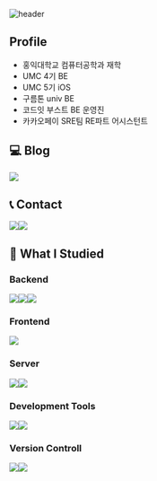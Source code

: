 ![header](https://capsule-render.vercel.app/api?type=Rounded&color=0:FFF0F5,100:FFB6C1&height=200&section=header&text=Welcome%20to-nl-633jinn's%20github👋&fontColor=ff667d&stroke=ea607c&strokeWidth=2&fontSize=50&fontAlignY=30&fontAlign=50)

## Profile
- 홍익대학교 컴퓨터공학과 재학
- UMC 4기 BE
- UMC 5기 iOS
- 구름톤 univ BE
- 코드잇 부스트 BE 운영진
- 카카오페이 SRE팀 RE파트 어시스턴트


## 💻 Blog
<a href="https://velog.io/@633jinn" target="_blank"><img src="https://img.shields.io/badge/Velog-20C997?style=for-the-badge&logo=Velog&logoColor=white"/></a>

## 📞 Contact
<div style="display:flex; flex-direction:row;">
    <a href="mailto:judyg00dy68@gmail.com">
        <img src="https://img.shields.io/badge/Gmail-EA4335?style=for-the-badge&logo=Gmail&logoColor=white"> 
    </a>
    <a href="https://www.instagram.com/633jinn">
        <img src="https://img.shields.io/badge/Instagram-E4405F?style=for-the-badge&logo=Instagram&logoColor=white">
    </a>
</div>

## 📖 What I Studied
### Backend
<div style="display:flex; flex-direction:row;">
    <img src="https://img.shields.io/badge/Java-007396?style=for-the-badge&logo=Java&logoColor=white"> 
    <img src="https://img.shields.io/badge/Spring-6DB33F?style=for-the-badge&logo=Spring&logoColor=white"> 
    <img src="https://img.shields.io/badge/SpringBoot-6DB33F?style=for-the-badge&logo=SpringBoot&logoColor=white"> 
</div>

### Frontend
<div style="display:flex; flex-direction:row;">
    <img src="https://img.shields.io/badge/Swift-F05138?style=for-the-badge&logo=Swift&logoColor=white">
</div>

### Server
<div style="display:flex; flex-direction:row;">
    <img src="https://img.shields.io/badge/MySQL-4479A1?style=for-the-badge&logo=MySQL&logoColor=white"> 
    <img src="https://img.shields.io/badge/Firebase-FFCA28?style=for-the-badge&logo=Firebase&logoColor=white"> 
</div>

### Development Tools
<div style="display:flex; flex-direction:row;">
    <img src="https://img.shields.io/badge/IntelliJIDEA-000000?style=for-the-badge&logo=IntelliJIDEA&logoColor=white"> 
        <img src="https://img.shields.io/badge/Xcode-147EFB?style=for-the-badge&logo=Xcode&logoColor=white"> 

</div>

### Version Controll
<div style="display:flex; flex-direction:row;">
    <img src="https://img.shields.io/badge/Git-F05032?style=for-the-badge&logo=Git&logoColor=white"> 
    <img src="https://img.shields.io/badge/Github-000000?style=for-the-badge&logo=Github&logoColor=white"> 
</div>
